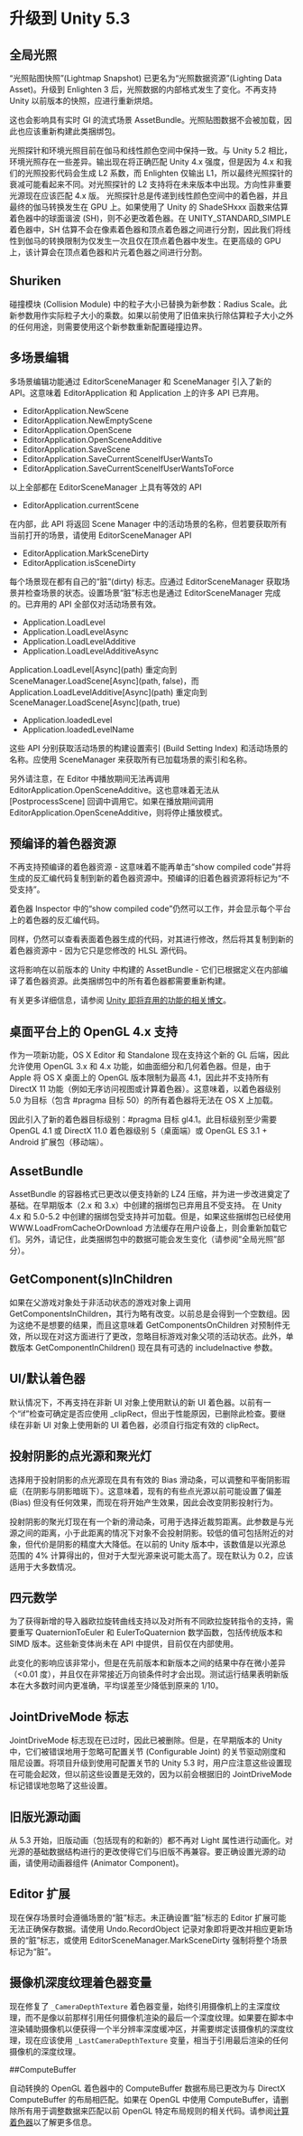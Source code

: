 升级到 Unity 5.3
=================

全局光照
-------------------

“光照贴图快照”(Lightmap Snapshot) 已更名为“光照数据资源”(Lighting Data Asset)。升级到 Enlighten 3 后，光照数据的内部格式发生了变化。不再支持 Unity 以前版本的快照，应进行重新烘焙。

这也会影响具有实时 GI 的流式场景 AssetBundle。光照贴图数据不会被加载，因此也应该重新构建此类捆绑包。

光照探针和环境光照目前在伽马和线性颜色空间中保持一致。与 Unity 5.2 相比，环境光照存在一些差异。输出现在将正确匹配 Unity 4.x 强度，但是因为 4.x 和我们的光照投影代码会生成 L2 系数，而 Enlighten 仅输出 L1，所以最终光照探针的衰减可能看起来不同。对光照探针的 L2 支持将在未来版本中出现。方向性非重要光源现在应该匹配 4.x 版。
光照探针总是传递到线性颜色空间中的着色器，并且最终的伽马转换发生在 GPU 上。如果使用了 Unity 的 ShadeSHxxx 函数来估算着色器中的球面谐波 (SH)，则不必更改着色器。在 UNITY_STANDARD_SIMPLE 着色器中，SH 估算不会在像素着色器和顶点着色器之间进行分割，因此我们将线性到伽马的转换限制为仅发生一次且仅在顶点着色器中发生。在更高级的 GPU 上，该计算会在顶点着色器和片元着色器之间进行分割。


Shuriken
--------

碰撞模块 (Collision Module) 中的粒子大小已替换为新参数：Radius Scale。此新参数用作实际粒子大小的乘数。如果以前使用了旧值来执行除估算粒子大小之外的任何用途，则需要使用这个新参数重新配置碰撞边界。

多场景编辑
-------------------

多场景编辑功能通过 EditorSceneManager 和 SceneManager 引入了新的 API。这意味着 EditorApplication 和 Application 上的许多 API 已弃用。

* EditorApplication.NewScene
* EditorApplication.NewEmptyScene
* EditorApplication.OpenScene
* EditorApplication.OpenSceneAdditive
* EditorApplication.SaveScene
* EditorApplication.SaveCurrentSceneIfUserWantsTo
* EditorApplication.SaveCurrentSceneIfUserWantsToForce

以上全部都在 EditorSceneManager 上具有等效的 API

* EditorApplication.currentScene

在内部，此 API 将返回 Scene Manager 中的活动场景的名称，但若要获取所有当前打开的场景，请使用 EditorSceneManager API

* EditorApplication.MarkSceneDirty
* EditorApplication.isSceneDirty

每个场景现在都有自己的“脏”(dirty) 标志。应通过 EditorSceneManager 获取场景并检查场景的状态。设置场景“脏”标志也是通过 EditorSceneManager 完成的。已弃用的 API 全部仅对活动场景有效。

* Application.LoadLevel
* Application.LoadLevelAsync
* Application.LoadLevelAdditive
* Application.LoadLevelAdditiveAsync

Application.LoadLevel\[Async\]\(path\) 重定向到 SceneManager.LoadScene\[Async\](path, false)，而 Application.LoadLevelAdditive\[Async\]\(path\) 重定向到 SceneManager.LoadScene\[Async\](path, true)

* Application.loadedLevel
* Application.loadedLevelName

这些 API 分别获取活动场景的构建设置索引 (Build Setting Index) 和活动场景的名称。应使用 SceneManager 来获取所有已加载场景的索引和名称。

另外请注意，在 Editor 中播放期间无法再调用 EditorApplication.OpenSceneAdditive。这也意味着无法从 [PostprocessScene] 回调中调用它。如果在播放期间调用 EditorApplication.OpenSceneAdditive，则将停止播放模式。

预编译的着色器资源
-------------------------

不再支持预编译的着色器资源 - 这意味着不能再单击“show compiled code”并将生成的反汇编代码复制到新的着色器资源中。预编译的旧着色器资源将标记为“不受支持”。

着色器 Inspector 中的“show compiled code”仍然可以工作，并会显示每个平台上的着色器的反汇编代码。

同样，仍然可以查看表面着色器生成的代码，对其进行修改，然后将其复制到新的着色器资源中 - 因为它只是您修改的 HLSL 源代码。

这将影响在以前版本的 Unity 中构建的 AssetBundle - 它们已根据定义在内部编译了着色器资源。此类捆绑包中的所有着色器都需要重新构建。

有关更多详细信息，请参阅 [Unity 即将弃用的功能的相关博文](http://blogs.unity3d.com/2015/08/27/plans-for-graphics-features-deprecation/)。

桌面平台上的 OpenGL 4.x 支持
-----------------------------

作为一项新功能，OS X Editor 和 Standalone 现在支持这个新的 GL 后端，因此允许使用 OpenGL 3.x 和 4.x 功能，如曲面细分和几何着色器。但是，由于 Apple 将 OS X 桌面上的 OpenGL 版本限制为最高 4.1，因此并不支持所有 DirectX 11 功能（例如无序访问视图或计算着色器）。这意味着，以着色器级别 5.0 为目标（包含 #pragma 目标 50）的所有着色器将无法在 OS X 上加载。

因此引入了新的着色器目标级别：#pragma 目标 gl4.1。此目标级别至少需要 OpenGL 4.1 或 DirectX 11.0 着色器级别 5（桌面端）或 OpenGL ES 3.1 + Android 扩展包（移动端）。

AssetBundle
------------
AssetBundle 的容器格式已更改以便支持新的 LZ4 压缩，并为进一步改进奠定了基础。在早期版本（2.x 和 3.x）中创建的捆绑包已弃用且不受支持。
在 Unity 4.x 和 5.0-5.2 中创建的捆绑包受支持并可加载。但是，如果这些捆绑包已经使用 WWW.LoadFromCacheOrDownload 方法缓存在用户设备上，则会重新加载它们。另外，请记住，此类捆绑包中的数据可能会发生变化（请参阅“全局光照”部分）。

GetComponent(s)InChildren
------------
如果在父游戏对象处于非活动状态的游戏对象上调用 GetComponentsInChildren，其行为略有改变。以前总是会得到一个空数组。因为这绝不是想要的结果，而且这意味着 GetComponentsOnChildren 对预制件无效，所以现在对这方面进行了更改，忽略目标游戏对象父项的活动状态。此外，单数版本 GetComponentInChildren() 现在具有可选的 includeInactive 参数。

UI/默认着色器
------------

默认情况下，不再支持在非新 UI 对象上使用默认的新 UI 着色器。以前有一个“if”检查可确定是否应使用 _clipRect，但出于性能原因，已删除此检查。要继续在非新 UI 对象上使用新的 UI 着色器，必须自行指定有效的 clipRect。

投射阴影的点光源和聚光灯
------------

选择用于投射阴影的点光源现在具有有效的 Bias 滑动条，可以调整和平衡阴影瑕疵（在阴影与阴影暗斑下）。这意味着，现有的有些点光源以前可能设置了偏差 (Bias) 但没有任何效果，而现在将开始产生效果，因此会改变阴影投射行为。

投射阴影的聚光灯现在有一个新的滑动条，可用于选择近裁剪距离。此参数是与光源之间的距离，小于此距离的情况下对象不会投射阴影。较低的值可包括附近的对象，但代价是阴影的精度大大降低。在以前的 Unity 版本中，该数值是以光源总范围的 4% 计算得出的，但对于大型光源来说可能太高了。现在默认为 0.2，应该适用于大多数情况。

四元数学
------------

为了获得新增的导入器欧拉旋转曲线支持以及对所有不同欧拉旋转指令的支持，需要重写 QuaternionToEuler 和 EulerToQuaternion 数学函数，包括传统版本和 SIMD 版本。这些新变体尚未在 API 中提供，目前仅在内部使用。

此变化的影响应该非常小，但是在先前版本和新版本之间的结果中存在微小差异（<0.01 度），并且仅在非常接近万向锁条件时才会出现。测试运行结果表明新版本在大多数时间内更准确，平均误差至少降低到原来的 1/10。

JointDriveMode 标志
-------------
JointDriveMode 标志现在已过时，因此已被删除。但是，在早期版本的 Unity 中，它们被错误地用于忽略可配置关节 (Configurable Joint) 的关节驱动刚度和阻尼设置。将项目升级到使用可配置关节的 Unity 5.3 时，用户应注意这些设置现在可能会起效，但以前这些设置是无效的，因为以前会根据旧的 JointDriveMode 标记错误地忽略了这些设置。


旧版光源动画
-------------
从 5.3 开始，旧版动画（包括现有的和新的）都不再对 Light 属性进行动画化。对光源的基础数据结构进行的更改使得它们与旧版不再兼容。要正确设置光源的动画，请使用动画器组件 (Animator Component)。

Editor 扩展
-------------
现在保存场景时会遵循场景的“脏”标志。未正确设置“脏”标志的 Editor 扩展可能无法正确保存数据。请使用 Undo.RecordObject 记录对象即将更改并相应更新场景的“脏”标志，或使用 EditorSceneManager.MarkSceneDirty 强制将整个场景标记为“脏”。

摄像机深度纹理着色器变量
-------------
现在修复了 `_CameraDepthTexture` 着色器变量，始终引用摄像机上的主深度纹理，而不是像以前那样引用任何摄像机渲染的最后一个深度纹理。如果要在脚本中渲染辅助摄像机以便获得一个半分辨率深度缓冲区，并需要绑定该摄像机的深度纹理，现在应该使用 `_LastCameraDepthTexture` 变量，相当于引用最后渲染的任何摄像机的深度纹理。

##ComputeBuffer

自动转换的 OpenGL 着色器中的 ComputeBuffer 数据布局已更改为与 DirectX ComputeBuffer 的布局相匹配。如果在 OpenGL 中使用 ComputeBuffer，请删除所有用于调整数据来匹配以前 OpenGL 特定布局规则的相关代码。请参阅[计算着色器](ComputeShaders.html)以了解更多信息。
